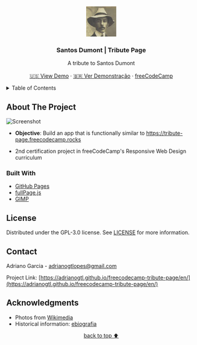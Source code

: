 <a name="readme-top"></a>

<!-- PROJECT LOGO -->
<br />
<div align="center">
  <a href="https://github.com/adrianogtl/parallaxsite">
    <img src="assets/icon.jpg" alt="Logo" width="80" height="80">
  </a>

<h3 align="center">Santos Dumont | Tribute Page</h3>

  <p align="center">
    A tribute to Santos Dumont
    <br />
    <br />
    <a href="https://adrianogtl.github.io/freecodecamp-tribute-page/en/">🇺🇸 View Demo</a>
    ·
    <a href="https://adrianogtl.github.io/freecodecamp-tribute-page/pt-br/">🇧🇷 Ver Demonstração</a>
    ·
    <a href="https://www.freecodecamp.org/">freeCodeCamp</a>
  </p>
</div>


<!-- TABLE OF CONTENTS -->
<details>
  <summary>Table of Contents</summary>
  <ol>
    <li>
      <a href="#about-the-project">About The Project</a>
      <ul>
        <li><a href="#built-with">Built With</a></li>
      </ul>
    </li>
    <li><a href="#license">License</a></li>
    <li><a href="#contact">Contact</a></li>
    <li><a href="#acknowledgments">Acknowledgments</a></li>
  </ol>
</details>


<!-- ABOUT THE PROJECT -->
## About The Project

![Screenshot][preview]
* **Objective**: Build an app that is functionally similar to https://tribute-page.freecodecamp.rocks

* 2nd certification project in freeCodeCamp's Responsive Web Design curriculum


### Built With

* [GitHub Pages][github-pages]
* [fullPage.js][fullpage-js]
* [GIMP][gimp-url]


<!-- LICENSE -->
## License

Distributed under the GPL-3.0 license. See [LICENSE][license-url] for more information.


<!-- CONTACT -->
## Contact

Adriano Garcia - [adrianogtlopes@gmail.com](mailto:adrianogtlopes@gmail.com)

Project Link: [https://adrianogtl.github.io/freecodecamp-tribute-page/en/](https://adrianogtl.github.io/freecodecamp-tribute-page/en/)


<!-- ACKNOWLEDGMENTS -->
## Acknowledgments

* Photos from [Wikimedia][photos-url]
* Historical information: [ebiografia][info-source]

<p align="center"><a href="#readme-top">back to top ⬆️</a></p>



<!-- MARKDOWN LINKS & IMAGES -->
<!-- https://www.markdownguide.org/basic-syntax/#reference-style-links -->

<!-- ABOUT -->
[preview]: assets/preview.gif

<!-- BUILT WITH -->
[github-pages]: https://pages.github.com/
[fullpage-js]: https://alvarotrigo.com/fullPage/
[gimp-url]: https://www.gimp.org/

<!-- LICENSE -->
[license-url]: https://github.com/adrianogtl/freecodecamp-tribute-page/blob/main/LICENSE

<!-- ACKNOWLEDGMENTS -->
[photos-url]: https://commons.wikimedia.org/wiki/Main_Page
[info-source]: https://www.ebiografia.com/santos_dumont/